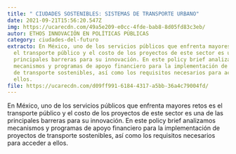 ```yaml
---
title: " CIUDADES SOSTENIBLES: SISTEMAS DE TRANSPORTE URBANO"
date: 2021-09-21T15:56:20.547Z
img: https://ucarecdn.com/49a5e209-e0cc-4fde-bab8-8d05fd83c3eb/
autor: ETHOS INNOVACIÓN EN POLÍTICAS PÚBLICAS
category: ciudades-del-futuro
extracto: En México, uno de los servicios públicos que enfrenta mayores retos es
  el transporte público y el costo de los proyectos de este sector es una de las
  principales barreras para su innovación. En este policy brief analizamos
  mecanismos y programas de apoyo financiero para la implementación de proyectos
  de transporte sostenibles, así como los requisitos necesarios para acceder a
  ellos.
file: https://ucarecdn.com/d09ff991-6184-4317-a5bb-36a4c79004fd/
---
```

<!--StartFragment-->

En México, uno de los servicios públicos que enfrenta mayores retos es el transporte público y el costo de los proyectos de este sector es una de las principales barreras para su innovación. En este policy brief analizamos mecanismos y programas de apoyo financiero para la implementación de proyectos de transporte sostenibles, así como los requisitos necesarios para acceder a ellos.

<!--EndFragment-->
